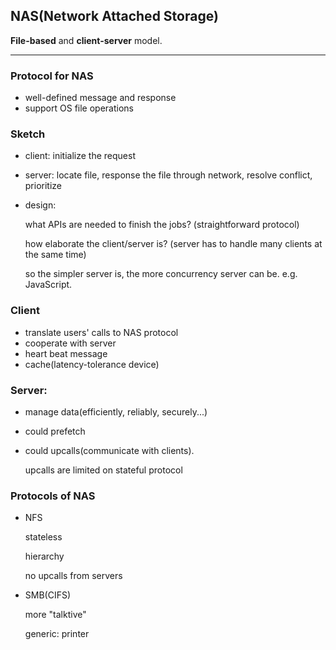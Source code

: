 ## **NAS(Network Attached Storage)**

**File-based** and **client-server** model.

---

### Protocol for NAS
- well-defined message and response
- support OS file operations

### Sketch
- client: initialize the request
- server: locate file, response the file through network, resolve conflict, prioritize
- design: 
    
    what APIs are needed to finish the jobs? (straightforward protocol)
    
    how elaborate the client/server is? (server has to handle many clients at the same time)
    
    so the simpler server is, the more concurrency server can be. e.g. JavaScript.

### Client
- translate users' calls to NAS protocol
- cooperate with server
- heart beat message
- cache(latency-tolerance device)

### Server:
- manage data(efficiently, reliably, securely...)
- could prefetch
- could upcalls(communicate with clients). 

    upcalls are limited on stateful protocol

### Protocols of NAS
- NFS

    stateless

    hierarchy

    no upcalls from servers
- SMB(CIFS)
 
    more "talktive"
 
    generic: printer